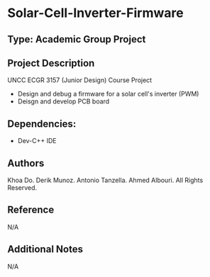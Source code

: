 # Solar-Cell-Inverter-Firmware

## Type: Academic Group Project

## Project Description
UNCC ECGR 3157 (Junior Design) Course Project
  - Design and debug a firmware for a solar cell's inverter (PWM) 
  - Deisgn and develop PCB board

## Dependencies:
  - Dev-C++ IDE

## Authors
Khoa Do. Derik Munoz. Antonio Tanzella. Ahmed Albouri. All Rights Reserved.

## Reference
N/A

## Additional Notes
N/A
